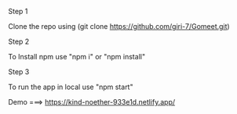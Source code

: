 Step 1

Clone the repo using (git clone https://github.com/giri-7/Gomeet.git)

Step 2

To Install npm use "npm i" or "npm install"

Step 3

To run the app in local use "npm start"

Demo ===> https://kind-noether-933e1d.netlify.app/
